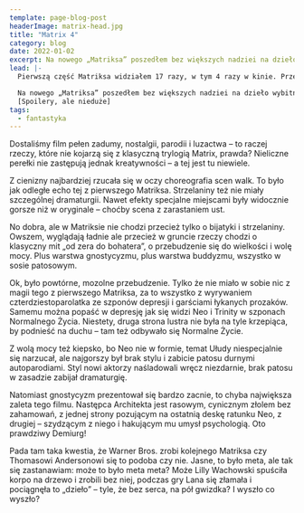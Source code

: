 ```yaml
---
template: page-blog-post
headerImage: matrix-head.jpg
title: "Matrix 4"
category: blog
date: 2022-01-02
excerpt: Na nowego „Matriksa” poszedłem bez większych nadziei na dzieło wybitne jak „jedynka”. A i tak się srodze zawiodłem.
lead: |-
  Pierwszą część Matriksa widziałem 17 razy, w tym 4 razy w kinie. Przed trzecim razem potrącił mnie samochód ale wstałem, otrzepałem się i poszedłem na seans. Bo to Matrix!

  Na nowego „Matriksa” poszedłem bez większych nadziei na dzieło wybitne jak „jedynka”. Szczególnie, że trailery sugerowały, że będzie po prostu „wincyj” wszystkiego, co było. No ale poszedłem, w pierwszym terminie bo i tak bym nie wytrzymał.
  [Spoilery, ale nieduże]
tags:
  - fantastyka
---
```


Dostaliśmy film pełen zadumy, nostalgii, parodii i luzactwa – to raczej rzeczy, które nie kojarzą się z klasyczną trylogią Matrix, prawda? Nieliczne perełki nie zastępują jednak kreatywności – a tej jest tu niewiele.

Z cienizny najbardziej rzucała się w oczy choreografia scen walk. To było jak odległe echo tej z pierwszego Matriksa. Strzelaniny też nie miały szczególnej dramaturgii. Nawet efekty specjalne miejscami były widocznie gorsze niż w oryginale – choćby scena z zarastaniem ust.

No dobra, ale w Matriksie nie chodzi przecież tylko o bijatyki i strzelaniny. Owszem, wyglądają ładnie ale przecież w gruncie rzeczy chodzi o klasyczny mit „od zera do bohatera”, o przebudzenie się do wielkości i wolę mocy. Plus warstwa gnostycyzmu, plus warstwa buddyzmu, wszystko w sosie patosowym.

Ok, było powtórne, mozolne przebudzenie. Tylko że nie miało w sobie nic z magii tego z pierwszego Matriksa, za to wszystko z wyrywaniem czterdziestoparolatka ze szponów depresji i garściami łykanych prozaków. Samemu można popaść w depresję jak się widzi Neo i Trinity w szponach Normalnego Życia. Niestety, druga strona lustra nie była na tyle krzepiąca, by podnieść na duchu – tam też odbywało się Normalne Życie.

Z wolą mocy też kiepsko, bo Neo nie w formie, temat Ułudy niespecjalnie się narzucał, ale najgorszy był brak stylu i zabicie patosu durnymi autoparodiami. Styl nowi aktorzy naśladowali wręcz niezdarnie, brak patosu w zasadzie zabijał dramaturgię.

Natomiast gnostycyzm prezentował się bardzo zacnie, to chyba największa zaleta tego filmu. Następca Architekta jest rasowym, cynicznym złolem bez zahamowań, z jednej strony pozującym na ostatnią deskę ratunku Neo, z drugiej – szydzącym z niego i hakującym mu umysł psychologią. Oto prawdziwy Demiurg!

Pada tam taka kwestia, że Warner Bros. zrobi kolejnego Matriksa czy Thomasowi Andersonowi się to podoba czy nie. Jasne, to było meta, ale tak się zastanawiam: może to było meta meta? Może Lilly Wachowski spuściła korpo na drzewo i zrobili bez niej, podczas gry Lana się złamała i pociągnęła to „dzieło” – tyle, że bez serca, na pół gwizdka? I wyszło co wyszło?
